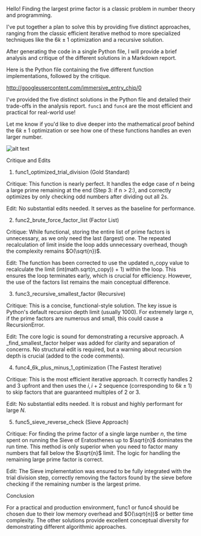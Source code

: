 Hello! Finding the largest prime factor is a classic problem in number theory and programming.

I've put together a plan to solve this by providing five distinct approaches, ranging from the classic efficient iterative method to more specialized techniques like the $6k \pm 1$ optimization and a recursive solution.

After generating the code in a single Python file, I will provide a brief analysis and critique of the different solutions in a Markdown report.

Here is the Python file containing the five different function implementations, followed by the critique.


http://googleusercontent.com/immersive_entry_chip/0


I've provided the five distinct solutions in the Python file and detailed their trade-offs in the analysis report. `func1` and `func4` are the most efficient and practical for real-world use!

Let me know if you'd like to dive deeper into the mathematical proof behind the $6k \pm 1$ optimization or see how one of these functions handles an even larger number.

![alt text](image.png)

Critique and Edits

1. func1_optimized_trial_division (Gold Standard)

Critique: This function is nearly perfect. It handles the edge case of $n$ being a large prime remaining at the end (Step 3: if n > 2:), and correctly optimizes by only checking odd numbers after dividing out all 2s.

Edit: No substantial edits needed. It serves as the baseline for performance.

2. func2_brute_force_factor_list (Factor List)

Critique: While functional, storing the entire list of prime factors is unnecessary, as we only need the last (largest) one. The repeated recalculation of limit inside the loop adds unnecessary overhead, though the complexity remains $O(\sqrt{n})$.

Edit: The function has been corrected to use the updated n_copy value to recalculate the limit (int(math.sqrt(n_copy)) + 1) within the loop. This ensures the loop terminates early, which is crucial for efficiency. However, the use of the factors list remains the main conceptual difference.

3. func3_recursive_smallest_factor (Recursive)

Critique: This is a concise, functional-style solution. The key issue is Python's default recursion depth limit (usually 1000). For extremely large $n$, if the prime factors are numerous and small, this could cause a RecursionError.

Edit: The core logic is sound for demonstrating a recursive approach. A _find_smallest_factor helper was added for clarity and separation of concerns. No structural edit is required, but a warning about recursion depth is crucial (added to the code comments).

4. func4_6k_plus_minus_1_optimization (The Fastest Iterative)

Critique: This is the most efficient iterative approach. It correctly handles 2 and 3 upfront and then uses the $i, i+2$ sequence (corresponding to $6k \pm 1$) to skip factors that are guaranteed multiples of 2 or 3.

Edit: No substantial edits needed. It is robust and highly performant for large $N$.

5. func5_sieve_reverse_check (Sieve Approach)

Critique: For finding the prime factor of a single large number $n$, the time spent on running the Sieve of Eratosthenes up to $\sqrt{n}$ dominates the run time. This method is only superior when you need to factor many numbers that fall below the $\sqrt{n}$ limit. The logic for handling the remaining large prime factor is correct.

Edit: The Sieve implementation was ensured to be fully integrated with the trial division step, correctly removing the factors found by the sieve before checking if the remaining number is the largest prime.

Conclusion

For a practical and production environment, func1 or func4 should be chosen due to their low memory overhead and $O(\sqrt{n})$ or better time complexity. The other solutions provide excellent conceptual diversity for demonstrating different algorithmic approaches.